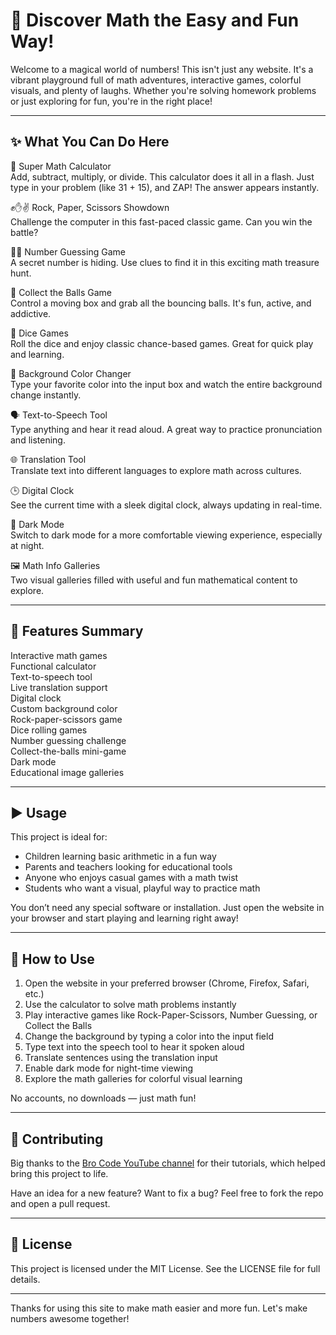 # 🎉 Discover Math the Easy and Fun Way!

Welcome to a magical world of numbers! This isn't just any website. It's a vibrant playground full of math adventures, interactive games, colorful visuals, and plenty of laughs. Whether you're solving homework problems or just exploring for fun, you're in the right place!

---

## ✨ What You Can Do Here

🧮 Super Math Calculator  
Add, subtract, multiply, or divide. This calculator does it all in a flash. Just type in your problem (like 31 + 15), and ZAP! The answer appears instantly.

✊✋✌️ Rock, Paper, Scissors Showdown  
Challenge the computer in this fast-paced classic game. Can you win the battle?

🕵️‍♂️ Number Guessing Game  
A secret number is hiding. Use clues to find it in this exciting math treasure hunt.

🧊 Collect the Balls Game  
Control a moving box and grab all the bouncing balls. It's fun, active, and addictive.

🎲 Dice Games  
Roll the dice and enjoy classic chance-based games. Great for quick play and learning.

🎨 Background Color Changer  
Type your favorite color into the input box and watch the entire background change instantly.

🗣️ Text-to-Speech Tool  
Type anything and hear it read aloud. A great way to practice pronunciation and listening.

🌐 Translation Tool  
Translate text into different languages to explore math across cultures.

🕒 Digital Clock  
See the current time with a sleek digital clock, always updating in real-time.

🌙 Dark Mode  
Switch to dark mode for a more comfortable viewing experience, especially at night.

🖼️ Math Info Galleries  
Two visual galleries filled with useful and fun mathematical content to explore.

---

## 🚀 Features Summary

Interactive math games  
Functional calculator  
Text-to-speech tool  
Live translation support  
Digital clock  
Custom background color  
Rock-paper-scissors game  
Dice rolling games  
Number guessing challenge  
Collect-the-balls mini-game  
Dark mode  
Educational image galleries

---

## ▶️ Usage

This project is ideal for:

- Children learning basic arithmetic in a fun way  
- Parents and teachers looking for educational tools  
- Anyone who enjoys casual games with a math twist  
- Students who want a visual, playful way to practice math

You don’t need any special software or installation. Just open the website in your browser and start playing and learning right away!

---

## 📖 How to Use

1. Open the website in your preferred browser (Chrome, Firefox, Safari, etc.)
2. Use the calculator to solve math problems instantly
3. Play interactive games like Rock-Paper-Scissors, Number Guessing, or Collect the Balls
4. Change the background by typing a color into the input field
5. Type text into the speech tool to hear it spoken aloud
6. Translate sentences using the translation input
7. Enable dark mode for night-time viewing
8. Explore the math galleries for colorful visual learning

No accounts, no downloads — just math fun!

---

## 🤝 Contributing

Big thanks to the [Bro Code YouTube channel](https://www.youtube.com/c/BroCodez) for their tutorials, which helped bring this project to life.

Have an idea for a new feature? Want to fix a bug? Feel free to fork the repo and open a pull request.

---

## 📜 License

This project is licensed under the MIT License. See the LICENSE file for full details.

---

Thanks for using this site to make math easier and more fun. Let's make numbers awesome together!
